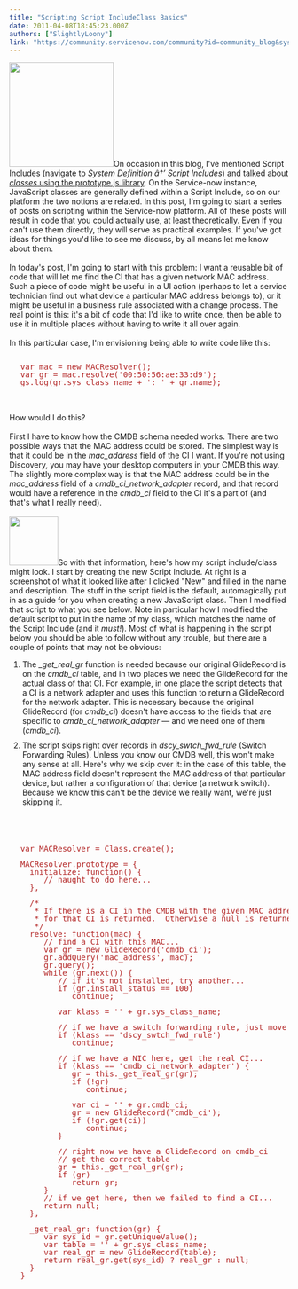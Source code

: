 ```yaml
---
title: "Scripting Script IncludeClass Basics"
date: 2011-04-08T18:45:23.000Z
authors: ["SlightlyLoony"]
link: "https://community.servicenow.com/community?id=community_blog&sys_id=45edeae9dbd0dbc01dcaf3231f9619b2"
---
```

<p><img  alt="" class="jive-image" src="f2f94042db109fc068c1fb651f961999.iix" style="width: auto; height: 188px;" />On occasion in this blog, I've mentioned Script Includes (navigate to <i>System Definition â†’ Script Includes</i>) and talked about <a href="http://www.prototypejs.org/learn/class-inheritance" javascript=""><i>classes</i> using the prototype.js library</a>. On the Service-now instance, JavaScript classes are generally defined within a Script Include, so on our platform the two notions are related. In this post, I'm going to start a series of posts on scripting within the Service-now platform. All of these posts will result in code that you could actually use, at least theoretically. Even if you can't use them directly, they will serve as practical examples. If you've got ideas for things you'd like to see me discuss, by all means let me know about them.<br /><br />In today's post, I'm going to start with this problem: I want a reusable bit of code that will let me find the CI that has a given network MAC address. Such a piece of code might be useful in a UI action (perhaps to let a service technician find out what device a particular MAC address belongs to), or it might be useful in a business rule associated with a change process. The real point is this: it's a bit of code that I'd like to write once, then be able to use it in multiple places without having to write it all over again. <br /><br />In this particular case, I'm envisioning being able to write code like this:<br /><pre style="margin-left:20px;line-height:1;color:FireBrick;"><br />var mac = new MACResolver();<br />var gr = mac.resolve('00:50:56:ae:33:d9');<br />gs.log(gr.sys_class_name + ': ' + gr.name);</pre><br /><br />How would I do this?<br /><!--break--><br />First I have to know how the CMDB schema needed works. There are two possible ways that the MAC address could be stored. The simplest way is that it could be in the <i>mac_address</i> field of the CI I want. If you're not using Discovery, you may have your desktop computers in your CMDB this way. The slightly more complex way is that the MAC address could be in the <i>mac_address</i> field of a <i>cmdb_ci_network_adapter</i> record, and that record would have a reference in the <i>cmdb_ci</i> field to the CI it's a part of (and that's what I really need). <br /><br /><img  alt="" class="jive-image" src="4e45633ddb1493041dcaf3231f961929.iix" style="width: auto; height: 88px;" />So with that information, here's how my script include/class might look. I start by creating the new Script Include. At right is a screenshot of what it looked like after I clicked "New" and filled in the name and description. The stuff in the script field is the default, automagically put in as a guide for you when creating a new JavaScript class. Then I modified that script to what you see below. Note in particular how I modified the default script to put in the name of my class, which matches the name of the Script Include (and it <i>must!</i>). Most of what is happening in the script below you should be able to follow without any trouble, but there are a couple of points that may not be obvious:<br /><ol><li style="padding-bottom:10px;">The <i>_get_real_gr</i> function is needed because our original GlideRecord is on the <i>cmdb_ci</i> table, and in two places we need the GlideRecord for the actual class of that CI. For example, in one place the script detects that a CI is a network adapter and uses this function to return a GlideRecord for the network adapter. This is necessary because the original GlideRecord (for <i>cmdb_ci</i>) doesn't have access to the fields that are specific to <i>cmdb_ci_network_adapter</i> — and we need one of them (<i>cmdb_ci</i>).</li><li style="padding-bottom:10px;">The script skips right over records in <i>dscy_swtch_fwd_rule</i> (Switch Forwarding Rules). Unless you know our CMDB well, this won't make any sense at all. Here's why we skip over it: in the case of this table, the MAC address field doesn't represent the MAC address of that particular device, but rather a configuration of that device (a network switch). Because we know this can't be the device we really want, we're just skipping it.</li></ol><br /><pre style="margin-left:20px;line-height:1;color:FireBrick;"><br />var MACResolver = Class.create();<br /><br />MACResolver.prototype = {<br />  initialize: function() {<br />     // naught to do here...<br />  },<br /><br />  /*<br />   * If there is a CI in the CMDB with the given MAC address, a GlideRecord instance<br />   * for that CI is returned.  Otherwise a null is returned.<br />   */<br />  resolve: function(mac) {<br />     // find a CI with this MAC...<br />     var gr = new GlideRecord('cmdb_ci');<br />     gr.addQuery('mac_address', mac);<br />     gr.query();<br />     while (gr.next()) {<br />        // if it's not installed, try another...<br />        if (gr.install_status == 100)<br />           continue;<br /><br />        var klass = '' + gr.sys_class_name;<br /><br />        // if we have a switch forwarding rule, just move along...<br />        if (klass == 'dscy_swtch_fwd_rule')<br />           continue;<br /><br />        // if we have a NIC here, get the real CI...<br />        if (klass == 'cmdb_ci_network_adapter') {<br />           gr = this._get_real_gr(gr);<br />           if (!gr)<br />              continue;<br /><br />           var ci = '' + gr.cmdb_ci;<br />           gr = new GlideRecord('cmdb_ci');<br />           if (!gr.get(ci))<br />              continue;<br />        }<br /><br />        // right now we have a GlideRecord on cmdb_ci<br />        // get the correct table<br />        gr = this._get_real_gr(gr);<br />        if (gr)<br />           return gr;<br />     }<br />     // if we get here, then we failed to find a CI...<br />     return null;<br />  },<br /><br />  _get_real_gr: function(gr) {<br />     var sys_id = gr.getUniqueValue();<br />     var table = '' + gr.sys_class_name;<br />     var real_gr = new GlideRecord(table);<br />     return real_gr.get(sys_id) ? real_gr : null;<br />  }<br />}</pre></p>
